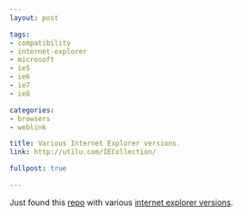 ```yaml
---
layout: post

tags:
- compatibility
- internet-explorer
- microsoft
- ie5
- ie6
- ie7
- ie8

categories:
- browsers
- weblink

title: Various Internet Explorer versions.
link: http://utilu.com/IECollection/

fullpost: true

---
```

Just found this [repo] with various [internet explorer versions][repo].

[repo]:     http://utilu.com/IECollection/
